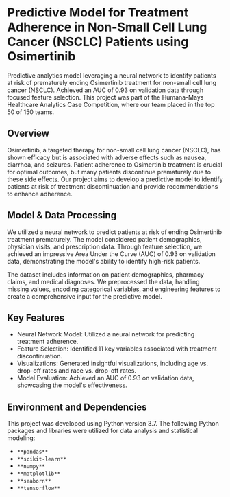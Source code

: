# Predictive Model for Treatment Adherence in Non-Small Cell Lung Cancer (NSCLC) Patients using Osimertinib
Predictive analytics model leveraging a neural network to identify patients at risk of prematurely ending Osimertinib treatment for non-small cell lung cancer (NSCLC). Achieved an AUC of 0.93 on validation data through focused feature selection. This project was part of the Humana-Mays Healthcare Analytics Case Competition, where our team placed in the top 50 of 150 teams.

## Overview
Osimertinib, a targeted therapy for non-small cell lung cancer (NSCLC), has shown efficacy but is associated with adverse effects such as nausea, diarrhea, and seizures. Patient adherence to Osimertinib treatment is crucial for optimal outcomes, but many patients discontinue prematurely due to these side effects. Our project aims to develop a predictive model to identify patients at risk of treatment discontinuation and provide recommendations to enhance adherence.

## Model & Data Processing
We utilized a neural network to predict patients at risk of ending Osimertinib treatment prematurely. The model considered patient demographics, physician visits, and prescription data. Through feature selection, we achieved an impressive Area Under the Curve (AUC) of 0.93 on validation data, demonstrating the model's ability to identify high-risk patients.

The dataset includes information on patient demographics, pharmacy claims, and medical diagnoses. We preprocessed the data, handling missing values, encoding categorical variables, and engineering features to create a comprehensive input for the predictive model.

## Key Features
- Neural Network Model: Utilized a neural network for predicting treatment adherence.
- Feature Selection: Identified 11 key variables associated with treatment discontinuation.
- Visualizations: Generated insightful visualizations, including age vs. drop-off rates and race vs. drop-off rates.
- Model Evaluation: Achieved an AUC of 0.93 on validation data, showcasing the model's effectiveness.

## Environment and Dependencies
This project was developed using Python version 3.7. The following Python packages and libraries were utilized for data analysis and statistical modeling:
- `**pandas**`
- `**scikit-learn**`
- `**numpy**`
- `**matplotlib**`
- `**seaborn**`
- `**tensorflow**`
